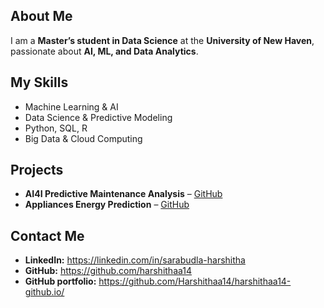 ## About Me  
I am a **Master’s student in Data Science** at the **University of New Haven**, passionate about **AI, ML, and Data Analytics**.  

## My Skills  
- Machine Learning & AI  
- Data Science & Predictive Modeling  
- Python, SQL, R  
- Big Data & Cloud Computing  

## Projects  
- **AI4I Predictive Maintenance Analysis** – [GitHub](https://github.com/harshithaa14/AI4I-Analysis)  
- **Appliances Energy Prediction** – [GitHub](https://github.com/harshithaa14/Appliances-Energy-Prediction)  

## Contact Me  
- **LinkedIn:**  https://linkedin.com/in/sarabudla-harshitha  
- **GitHub:** https://github.com/harshithaa14  
- **GitHub portfolio:** https://github.com/Harshithaa14/harshithaa14-github.io/
